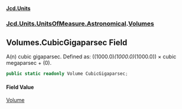 #### [Jcd.Units](index.md 'index')
### [Jcd.Units.UnitsOfMeasure.Astronomical](Jcd.Units.UnitsOfMeasure.Astronomical.md 'Jcd.Units.UnitsOfMeasure.Astronomical').[Volumes](Volumes.md 'Jcd.Units.UnitsOfMeasure.Astronomical.Volumes')

## Volumes.CubicGigaparsec Field

A(n) cubic gigaparsec. Defined as: ((1000.0)*(1000.0)*(1000.0)) × cubic megaparsec + (0).

```csharp
public static readonly Volume CubicGigaparsec;
```

#### Field Value
[Volume](Volume.md 'Jcd.Units.UnitTypes.Volume')